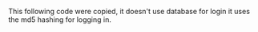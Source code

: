 This following code were copied, it doesn't use database for login it uses the md5 hashing for logging in.
